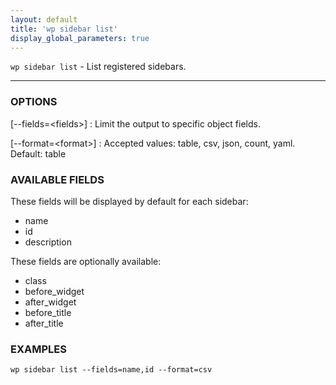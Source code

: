 ```yaml
---
layout: default
title: 'wp sidebar list'
display_global_parameters: true
---
```


`wp sidebar list` - List registered sidebars.

<hr />

### OPTIONS

[\--fields=&lt;fields&gt;]
: Limit the output to specific object fields.

[\--format=&lt;format&gt;]
: Accepted values: table, csv, json, count, yaml. Default: table

### AVAILABLE FIELDS

These fields will be displayed by default for each sidebar:

* name
* id
* description

These fields are optionally available:

* class
* before_widget
* after_widget
* before_title
* after_title

### EXAMPLES

    wp sidebar list --fields=name,id --format=csv



